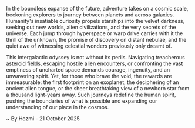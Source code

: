 
In the boundless expanse of the future, adventure takes on a cosmic scale, beckoning explorers to journey between planets and across galaxies. Humanity's insatiable curiosity propels starships into the velvet darkness, seeking out new worlds, alien civilizations, and the very secrets of the universe. Each jump through hyperspace or warp drive carries with it the thrill of the unknown, the promise of discovery on distant nebulae, and the quiet awe of witnessing celestial wonders previously only dreamt of.

This intergalactic odyssey is not without its perils. Navigating treacherous asteroid fields, escaping hostile alien encounters, or confronting the vast emptiness of uncharted space demands courage, ingenuity, and an unwavering spirit. Yet, for those who brave the void, the rewards are immeasurable: the first footprint on an exoplanet, the deciphering of an ancient alien tongue, or the sheer breathtaking view of a newborn star from a thousand light-years away. Such journeys redefine the human spirit, pushing the boundaries of what is possible and expanding our understanding of our place in the cosmos.

~ By Hozmi - 21 October 2025
